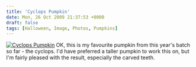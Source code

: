 ```yaml
---
title: 'Cyclops Pumpkin'
date: Mon, 26 Oct 2009 21:37:53 +0000
draft: false
tags: [Halloween, Image, Photos, Pumpkins]
---
```


[![Cyclops Pumpkin](http://gerard.interwebworld.co.uk/files/2009/10/cyclops-pumpkin.jpg)](http://gerard.interwebworld.co.uk/files/2009/10/cyclops-pumpkin.jpg) OK, this is my favourite pumpkin from this year's batch so far - the cyclops. I'd have preferred a taller pumpkin to work this on, but I'm fairly pleased with the result, especially the carved teeth.